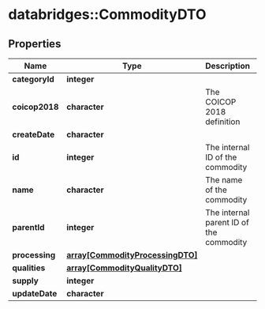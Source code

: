 # databridges::CommodityDTO


## Properties
Name | Type | Description | Notes
------------ | ------------- | ------------- | -------------
**categoryId** | **integer** |  | [optional] 
**coicop2018** | **character** | The COICOP 2018 definition | [optional] 
**createDate** | **character** |  | [optional] 
**id** | **integer** | The internal ID of the commodity | [optional] 
**name** | **character** | The name of the commodity | [optional] 
**parentId** | **integer** | The internal parent ID of the commodity | [optional] 
**processing** | [**array[CommodityProcessingDTO]**](CommodityProcessingDTO.md) |  | [optional] 
**qualities** | [**array[CommodityQualityDTO]**](CommodityQualityDTO.md) |  | [optional] 
**supply** | **integer** |  | [optional] 
**updateDate** | **character** |  | [optional] 


